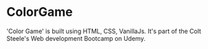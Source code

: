 # ColorGame
'Color Game' is built using HTML, CSS, VanillaJs. It's part of the Colt Steele's Web development Bootcamp on Udemy.
